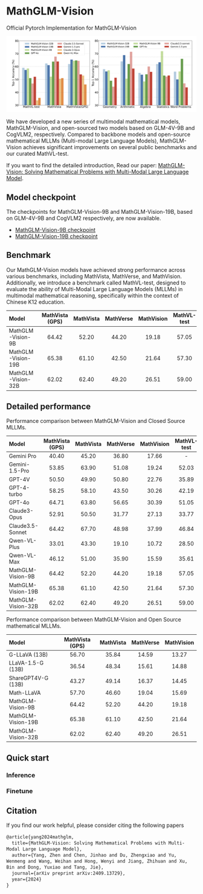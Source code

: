 # MathGLM-Vision
Official Pytorch Implementation for MathGLM-Vision


![](resources/perf.png)

We have developed a new series of multimodal mathematical models, MathGLM-Vision, and open-sourced two models based on GLM-4V-9B and CogVLM2, respectively. Compared to backbone models and open-source mathematical MLLMs (Multi-modal Large Language Models), MathGLM-Vision achieves significant improvements on several public benchmarks and our curated MathVL-test. 


If you want to find the detailed introduction, Read our paper: [MathGLM-Vision: Solving Mathematical Problems with Multi-Modal Large Language Model](https://arxiv.org/pdf/2409.13729).

## Model checkpoint
The checkpoints for MathGLM-Vision-9B and MathGLM-Vision-19B, based on GLM-4V-9B and CogVLM2 respectively, are now available.

- [MathGLM-Vision-9B checkpoint](https://huggingface.co/THUDM/MathGLM-Vision)
- [MathGLM-Vision-19B checkpoint](https://huggingface.co/THUDM/MathGLM-Vision-19B)


## Benchmark 

Our MathGLM-Vision models have achieved strong performance across various benchmarks, including MathVista, MathVerse, and MathVision. Additionally, we introduce a benchmark called MathVL-test, designed to evaluate the ability of Multi-Modal Large Language Models (MLLMs) in multimodal mathematical reasoning, specifically within the context of Chinese K12 education.

| Model               | MathVista (GPS) | MathVista | MathVerse | MathVision | MathVL-test|
|:--------------------|:----------:|:--------:|:------:|:----:|:----:|
| MathGLM-Vision-9B   |    64.42   |   52.20  |  44.20 | 19.18| 57.05 |
| MathGLM-Vision-19B  |    65.38   |   61.10  |  42.50 | 21.64| 57.30 |
| MathGLM-Vision-32B  |    62.02   |   62.40  |  49.20 | 26.51| 59.00 |


## Detailed performance
Performance comparison between MathGLM-Vision and Closed Source MLLMs.

| Model               | MathVista (GPS) | MathVista | MathVerse | MathVision | MathVL-test|
|:--------------------|:----------:|:--------:|:------:|:----:|:----:|
| Gemini Pro   |    40.40  |   45.20  |  36.80 | 17.66| - |
| Gemini-1.5-Pro   |   53.85   |  63.90  |  51.08 | 19.24| 52.03 |
| GPT-4V   |    50.50  |   49.90  |  50.80 | 22.76| 35.89 |
| GPT-4-turbo   |    58.25   |   58.10  |  43.50 | 30.26 |  42.19 |
| GPT-4o   |    64.71   |   63.80  |  56.65 | 30.39| 51.05 |
| Claude3-Opus   |    52.91   |   50.50  |  31.77 | 27.13| 33.77 |
| Claude3.5-Sonnet    |    64.42   |   67.70  |  48.98 | 37.99| 46.84 |
| Qwen-VL-Plus   |33.01   |  43.30  |  19.10 | 10.72 | 28.50 |
| Qwen-VL-Max   |    46.12   |   51.00  |  35.90 | 15.59| 35.61 |
| MathGLM-Vision-9B   |    64.42   |   52.20  |  44.20 | 19.18| 57.05 |
| MathGLM-Vision-19B  |    65.38   |   61.10  |  42.50 | 21.64| 57.30 |
| MathGLM-Vision-32B  |    62.02   |   62.40  |  49.20 | 26.51| 59.00 |

Performance comparison between MathGLM-Vision and Open Source mathematical MLLMs.

| Model               | MathVista (GPS) | MathVista | MathVerse | MathVision | 
|:--------------------|:----------:|:--------:|:------:|:----:|
| G-LLaVA (13B)  | 56.70   |  35.84  |  14.59 | 13.27 |
| LLaVA-1.5-G (13B)   |    36.54   |   48.34 |  15.61 | 14.88 |
| ShareGPT4V-G (13B)   | 43.27   |  49.14  |  16.37 | 14.45 |
| Math-LLaVA   |    57.70   |   46.60  |  19.04 | 15.69|
| MathGLM-Vision-9B   |    64.42   |   52.20  |  44.20 | 19.18| 57.05 |
| MathGLM-Vision-19B  |    65.38   |   61.10  |  42.50 | 21.64| 57.30 |
| MathGLM-Vision-32B  |    62.02   |   62.40  |  49.20 | 26.51| 59.00 |



## Quick start

### Inference

### Finetune


## Citation

If you find our work helpful, please consider citing the following papers

```
@article{yang2024mathglm,
  title={MathGLM-Vision: Solving Mathematical Problems with Multi-Modal Large Language Model},
  author={Yang, Zhen and Chen, Jinhao and Du, Zhengxiao and Yu, Wenmeng and Wang, Weihan and Hong, Wenyi and Jiang, Zhihuan and Xu, Bin and Dong, Yuxiao and Tang, Jie},
  journal={arXiv preprint arXiv:2409.13729},
  year={2024}
}
```

